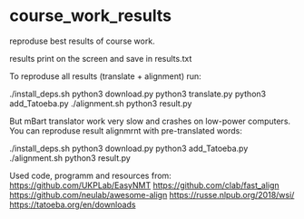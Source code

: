 # course_work_results
reproduse best results of course work.

results print on the screen and save in results.txt

To reproduse all results (translate + alignment) run:

./install_deps.sh
python3 download.py
python3 translate.py
python3 add_Tatoeba.py
./alignment.sh
python3 result.py

But mBart translator work very slow and crashes on low-power computers. You can reproduse result alignmrnt with pre-translated words:

./install_deps.sh
python3 download.py
python3 add_Tatoeba.py
./alignment.sh
python3 result.py


Used code, programm and resources from:
https://github.com/UKPLab/EasyNMT
https://github.com/clab/fast_align
https://github.com/neulab/awesome-align
https://russe.nlpub.org/2018/wsi/
https://tatoeba.org/en/downloads
